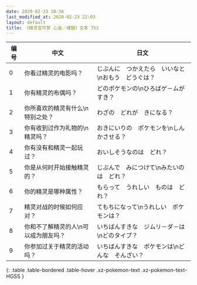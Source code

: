 ```yaml
---
date: 2020-02-23 20:56
last_modified_at: 2020-02-23 22:03
layout: default
title: 《精灵宝可梦 心金／魂银》文本 753
---
```

| 编号 | 中文 | 日文 |
| ---- | ---- | ---- |
| 0 | 你看过精灵的电影吗？ | じぶんに　つかえたら　いいなと\nおもう　どうぐは？ |
| 1 | 你有精灵的布偶吗？ | どのポケモンの\nひろばゲ－ムが　すき？ |
| 2 | 你所喜欢的精灵有什么\n特别之处？ | わざの　どれが　きになる？ |
| 3 | 你有收到过作为礼物的\n精灵吗？ | おきにいりの　ポケモンを\nしんかさせる？ |
| 4 | 你有没有和精灵一起玩过？ | おいしそうなのは　どれ？ |
| 5 | 你是从何时开始接触精灵的？ | じぶんで　みにつけて\nみたいのは　どれ？ |
| 6 | 你的精灵是哪种属性？ | もらって　うれしい　ものは　どれ？ |
| 7 | 精灵对战的时候如何应对？ | てもちになって\nうれしい　ポケモンは？ |
| 8 | 你和不了解精灵的人\n可以成为朋友吗？ | いちばんすきな　ジムリ－ダ－は\nどのタイプ？ |
| 9 | 你参加过关于精灵的活动吗？ | いちばんすきな　ポケモンは\nどんな　そんざい？ |
{: .table .table-bordered .table-hover .xz-pokemon-text .xz-pokemon-text-HGSS }